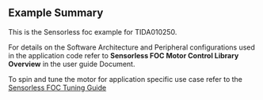 ## Example Summary

This is the Sensorless foc example for TIDA010250.

For details on the Software Architecture and Peripheral configurations used in the application code refer to **Sensorless FOC Motor Control Library Overview** in the user guide Document.

To spin and tune the motor for application specific use case refer to the [Sensorless FOC Tuning Guide](https://www.ti.com/lit/pdf/SLAU927C)